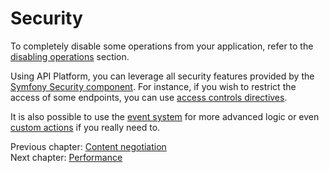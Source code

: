 # Security

To completely disable some operations from your application, refer to the [disabling operations](operations.md#disabling-operations)
section.

Using API Platform, you can leverage all security features provided by the [Symfony Security component](http://symfony.com/doc/current/book/security.html).
For instance, if you wish to restrict the access of some endpoints, you can use [access controls directives](http://symfony.com/doc/current/book/security.html#securing-url-patterns-access-control).

It is also possible to use the [event system](the-event-system.md) for more advanced logic or even [custom actions](operations.md#creating-custom-operations-and-controllers)
if you really need to.

Previous chapter: [Content negotiation](content-negotiation.md)<br>
Next chapter: [Performance](performance.md)
